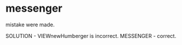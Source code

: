 # messenger

mistake were made.

SOLUTION - VIEWnewHumberger is incorrect.
           MESSENGER - correct.
